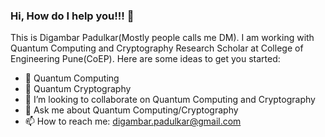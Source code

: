 ### Hi, How do I help you!!!  👋

This is Digambar Padulkar(Mostly people calls me DM). I am working with Quantum Computing and Cryptography Research Scholar at College of Engineering Pune(CoEP).
Here are some ideas to get you started:

- 🔭 Quantum Computing
- 🌱 Quantum Cryptography
- 👯 I’m looking to collaborate on Quantum Computing and Cryptography
- 💬 Ask me about Quantum Computing/Cryptography
- 📫 How to reach me: digambar.padulkar@gmail.com 

